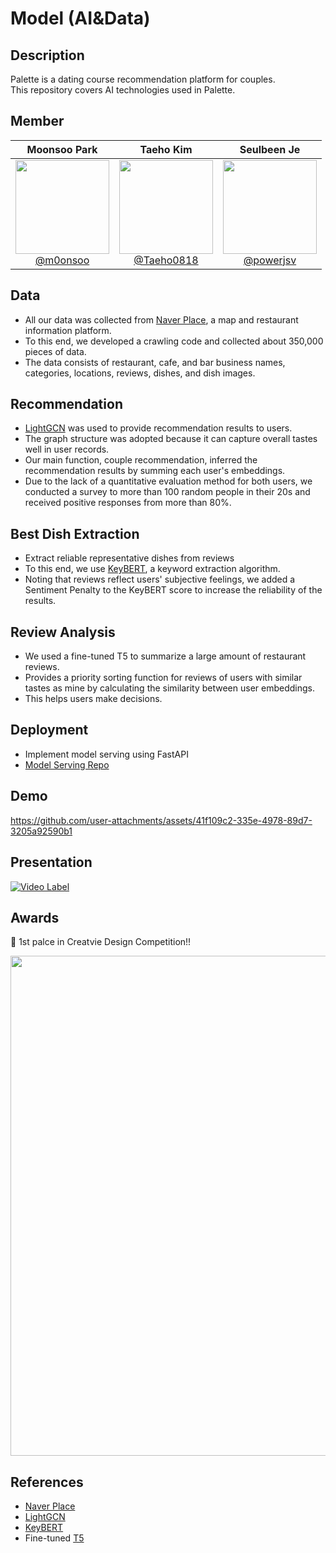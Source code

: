 # Model (AI&Data)

## Description

Palette is a dating course recommendation platform for couples. <br>
This repository covers AI technologies used in Palette.

## Member

<div align="center">

| **Moonsoo Park** | **Taeho Kim** | **Seulbeen Je** |
| :------: |  :------: | :------: |
| [<img src="https://avatars.githubusercontent.com/m0onsoo" height=150 width=150> <br/> @m0onsoo](https://github.com/m0onsoo) | [<img src="https://avatars.githubusercontent.com/Taeho0818" height=150 width=150> <br/> @Taeho0818](https://github.com/Taeho0818) | [<img src="https://avatars.githubusercontent.com/powerjsv?" height=150 width=150> <br/> @powerjsv](https://github.com/powerjsv) |

</div>

## Data

- All our data was collected from [Naver Place](https://map.naver.com/p/entry/place/1359279525?c=15.00,0,0,0,dh&placePath=/home), a map and restaurant information platform.
- To this end, we developed a crawling code and collected about 350,000 pieces of data.
- The data consists of restaurant, cafe, and bar business names, categories, locations, reviews, dishes, and dish images.

## Recommendation

- [LightGCN](https://github.com/gusye1234/LightGCN-PyTorch) was used to provide recommendation results to users.
- The graph structure was adopted because it can capture overall tastes well in user records.
- Our main function, couple recommendation, inferred the recommendation results by summing each user's embeddings.
- Due to the lack of a quantitative evaluation method for both users, we conducted a survey to more than 100 random people in their 20s and received positive responses from more than 80%.

## Best Dish Extraction

- Extract reliable representative dishes from reviews
- To this end, we use [KeyBERT](https://github.com/MaartenGr/KeyBERT), a keyword extraction algorithm.
- Noting that reviews reflect users' subjective feelings, we added a Sentiment Penalty to the KeyBERT score to increase the reliability of the results.

## Review Analysis

- We used a fine-tuned T5 to summarize a large amount of restaurant reviews.
- Provides a priority sorting function for reviews of users with similar tastes as mine by calculating the similarity between user embeddings.
- This helps users make decisions.

## Deployment

- Implement model serving using FastAPI
- [Model Serving Repo](https://github.com/SJU-Capstone-DS-DayOne/Model_serving)

## Demo



https://github.com/user-attachments/assets/41f109c2-335e-4978-89d7-3205a92590b1



## Presentation

[![Video Label](https://img.youtube.com/vi/nPBuqKDOywo/sddefault.jpg)](https://www.youtube.com/watch?v=nPBuqKDOywo)

## Awards

🎉 1st palce in Creatvie Design Competition!!

<img src="https://github.com/user-attachments/assets/8f12fc84-94c9-49a4-b22d-d8aabcf863e3" width="600" height="800" />

## References

- [Naver Place](https://map.naver.com/p/entry/place)
- [LightGCN](https://github.com/gusye1234/LightGCN-PyTorch)
- [KeyBERT](https://github.com/MaartenGr/KeyBERT)
- Fine-tuned [T5](https://huggingface.co/eenzeenee/t5-base-korean-summarization)
